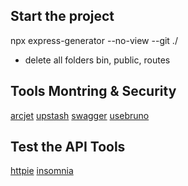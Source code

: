 
## Start the project
npx express-generator --no-view --git ./
- delete all folders bin, public, routes


## Tools Montring & Security
[arcjet](https://arcjet.com/)
[upstash](https://console.upstash.com/redis?teamid=0)
[swagger](https://swagger.io/)
[usebruno](https://www.usebruno.com/)
[]()





## Test the API Tools
[httpie](https://httpie.io/app)
[insomnia](https://insomnia.rest/)

